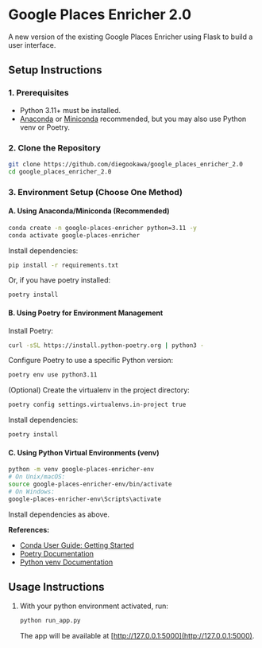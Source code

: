 # Google Places Enricher 2.0

A new version of the existing Google Places Enricher using Flask to build a user interface.

## Setup Instructions

### 1. Prerequisites
- Python 3.11+ must be installed.
- [Anaconda](https://www.anaconda.com/products/distribution) or [Miniconda](https://docs.anaconda.com/free/miniconda/) recommended, but you may also use Python venv or Poetry.

### 2. Clone the Repository
```sh
git clone https://github.com/diegookawa/google_places_enricher_2.0
cd google_places_enricher_2.0
```

### 3. Environment Setup (Choose One Method)

#### A. Using Anaconda/Miniconda (Recommended)
```sh
conda create -n google-places-enricher python=3.11 -y
conda activate google-places-enricher
```
Install dependencies:
```sh
pip install -r requirements.txt
```
Or, if you have poetry installed:
```sh
poetry install
```

#### B. Using Poetry for Environment Management
Install Poetry:
```sh
curl -sSL https://install.python-poetry.org | python3 -
```
Configure Poetry to use a specific Python version:
```sh
poetry env use python3.11
```
(Optional) Create the virtualenv in the project directory:
```sh
poetry config settings.virtualenvs.in-project true
```
Install dependencies:
```sh
poetry install
```

#### C. Using Python Virtual Environments (venv)
```sh
python -m venv google-places-enricher-env
# On Unix/macOS:
source google-places-enricher-env/bin/activate
# On Windows:
google-places-enricher-env\Scripts\activate
```
Install dependencies as above.

__References:__
- [Conda User Guide: Getting Started](https://docs.conda.io/projects/conda/en/stable/user-guide/getting-started.html)
- [Poetry Documentation](https://python-poetry.org/docs/)
- [Python venv Documentation](https://docs.python.org/3/library/venv.html)



## Usage Instructions
1. With your python environment activated, run:
   ```sh
   python run_app.py
   ```
   The app will be available at [http://127.0.0.1:5000](http://127.0.0.1:5000).

